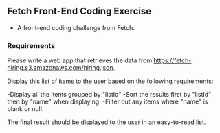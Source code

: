 ## Fetch Front-End Coding Exercise

- A front-end coding challenge from Fetch.

### Requirements

Please write a web app that retrieves the data from https://fetch-hiring.s3.amazonaws.com/hiring.json.

Display this list of items to the user based on the following requirements:

-Display all the items grouped by "listId"
-Sort the results first by "listId" then by "name" when displaying.
-Filter out any items where "name" is blank or null.

The final result should be displayed to the user in an easy-to-read list.

